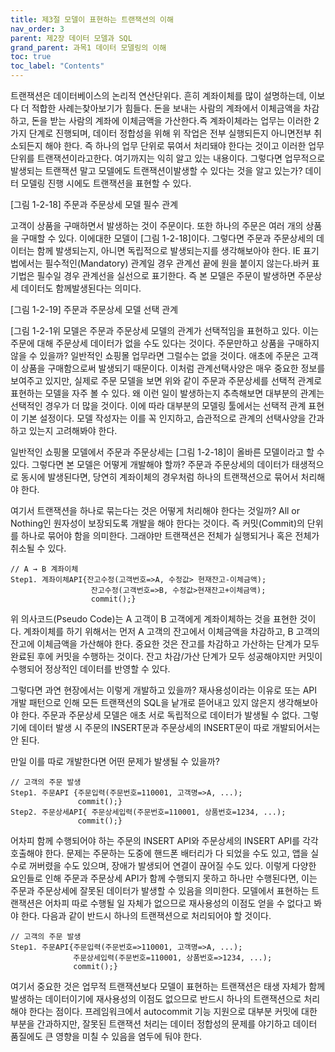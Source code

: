 ```yaml
---
title: 제3절 모델이 표현하는 트랜잭션의 이해
nav_order: 3
parent: 제2장 데이터 모델과 SQL
grand_parent: 과목1 데이터 모델링의 이해
toc: true
toc_label: "Contents"
---
```


트랜잭션은 데이터베이스의 논리적 연산단위다. 흔히 계좌이체를 많이 설명하는데, 이보다 더 적합한 사례는찾아보기가 힘들다. 돈을 보내는 사람의 계좌에서 이체금액을 차감하고, 돈을 받는 사람의 계좌에 이체금액을 가산한다.즉 계좌이체라는 업무는 이러한 2가지 단계로 진행되며, 데이터 정합성을 위해 위 작업은 전부 실행되든지 아니면전부 취소되든지 해야 한다. 즉 하나의 업무 단위로 묶여서 처리돼야 한다는 것이고 이러한 업무 단위를 트랜잭션이라고한다. 여기까지는 익히 알고 있는 내용이다. 그렇다면 업무적으로 발생되는 트랜잭션 말고 모델에도 트랜잭션이발생할 수 있다는 것을 알고 있는가? 데이터 모델링 진행 시에도 트랜잭션을 표현할 수 있다.

[그림 1-2-18] 주문과 주문상세 모델 필수 관계

고객이 상품을 구매하면서 발생하는 것이 주문이다. 또한 하나의 주문은 여러 개의 상품을 구매할 수 있다. 이에대한 모델이 [그림 1-2-18]이다. 그렇다면 주문과 주문상세의 데이터는 함께 발생되는지, 아니면 독립적으로 발생되는지를 생각해보아야 한다. IE 표기법에서는 필수적인(Mandatory) 관계일 경우 관계선 끝에 원을 붙이지 않는다.바커 표기법은 필수일 경우 관계선을 실선으로 표기한다. 즉 본 모델은 주문이 발생하면 주문상세 데이터도 함께발생된다는 의미다.

[그림 1-2-19] 주문과 주문상세 모델 선택 관계

[그림 1-2-1위 모델은 주문과 주문상세 모델의 관계가 선택적임을 표현하고 있다. 이는 주문에 대해 주문상세 데이터가 없을 수도 있다는 것이다. 주문만하고 상품을 구매하지 않을 수 있을까? 일반적인 쇼핑몰 업무라면 그럴수는 없을 것이다. 애초에 주문은 고객이 상품을 구매함으로써 발생되기 때문이다. 이처럼 관계선택사양은 매우 중요한 정보를 보여주고 있지만, 실제로 주문 모델을 보면 위와 같이 주문과 주문상세를 선택적 관계로 표현하는 모델을 자주 볼 수 있다. 왜 이런 일이 발생하는지 추측해보면 대부분의 관계는 선택적인 경우가 더 많을 것이다. 이에 따라 대부분의 모델링 툴에서는 선택적 관계 표현이 기본 설정이다. 모델 작성자는 이를 꼭 인지하고, 습관적으로 관계의 선택사양을 간과하고 있는지 고려해봐야 한다.

일반적인 쇼핑몰 모델에서 주문과 주문상세는 [그림 1-2-18]이 올바른 모델이라고 할 수 있다. 그렇다면 본 모델은 어떻게 개발해야 할까? 주문과 주문상세의 데이터가 태생적으로 동시에 발생된다면, 당연히 계좌이체의 경우처럼 하나의 트랜잭션으로 묶어서 처리해야 한다.

여기서 트랜잭션을 하나로 묶는다는 것은 어떻게 처리해야 한다는 것일까? All or Nothing인 원자성이 보장되도록 개발을 해야 한다는 것이다. 즉 커밋(Commit)의 단위를 하나로 묶어야 함을 의미한다. 그래야만 트랜잭션은 전체가 실행되거나 혹은 전체가 취소될 수 있다.

```
// A → B 계좌이체
Step1. 계좌이체API{잔고수정(고객번호=>A, 수정값> 현재잔고-이체금액);
                  잔고수정(고객번호=>B, 수정값>현재잔고+이체금액);
				  commit();}
```

위 의사코드(Pseudo Code)는 A 고객이 B 고객에게 계좌이체하는 것을 표현한 것이다. 계좌이체를 하기 위해서는 먼저 A 고객의 잔고에서 이체금액을 차감하고, B 고객의 잔고에 이체금액을 가산해야 한다. 중요한 것은 잔고를 차감하고 가산하는 단계가 모두 완료된 후에 커밋을 수행하는 것이다. 잔고 차감/가산 단계가 모두 성공해야지만 커밋이 수행되어 정상적인 데이터를 반영할 수 있다.

그렇다면 과연 현장에서는 이렇게 개발하고 있을까? 재사용성이라는 이유로 또는 API 개발 패턴으로 인해 모든 트랜잭션의 SQL을 낱개로 뜯어내고 있지 않은지 생각해보아야 한다. 주문과 주문상세 모델은 애초 서로 독립적으로 데이터가 발생될 수 없다. 그렇기에 데이터 발생 시 주문의 INSERT문과 주문상세의 INSERT문이 따로 개발되어서는 안 된다.

만일 이를 따로 개발한다면 어떤 문제가 발생될 수 있을까?

```
// 고객의 주문 발생
Step1. 주문API {주문입력(주문번호=110001, 고객명=>A, ...);
               commit();}
Step2. 주문상세API{ 주문상세입력(주문번호=110001, 상품번호=1234, ...);
               commit();}
```

어차피 함께 수행되어야 하는 주문의 INSERT API와 주문상세의 INSERT API를 각각 호출해야 한다. 문제는 주문하는 도중에 핸드폰 배터리가 다 되었을 수도 있고, 앱을 실수로 꺼버렸을 수도 있으며, 장애가 발생되어 연결이 끊어질 수도 있다. 이렇게 다양한 요인들로 인해 주문과 주문상세 API가 함께 수행되지 못하고 하나만 수행된다면, 이는 주문과 주문상세에 잘못된 데이터가 발생할 수 있음을 의미한다. 모델에서 표현하는 트랜잭션은 어차피 따로 수행될 일 자체가 없으므로 재사용성의 이점도 얻을 수 없다고 봐야 한다. 다음과 같이 반드시 하나의 트랜잭션으로 처리되어야 할 것이다.

```
// 고객의 주문 발생
Step1. 주문API{주문입력(주문번호=>110001, 고객명=>A, ...);
              주문상세입력(주문번호=110001, 상품번호=>1234, ...);
			  commit();}
```

여기서 중요한 것은 업무적 트랜잭션보다 모델이 표현하는 트랜잭션은 태생 자체가 함께 발생하는 데이터이기에 재사용성의 이점도 없으므로 반드시 하나의 트랜잭션으로 처리해야 한다는 점이다. 프레임워크에서 autocommit 기능 지원으로 대부분 커밋에 대한 부분을 간과하지만, 잘못된 트랜잭션 처리는 데이터 정합성의 문제를 야기하고 데이터 품질에도 큰 영향을 미칠 수 있음을 염두에 둬야 한다.

